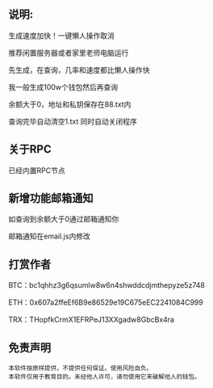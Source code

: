 ## 说明:

生成速度加快！一键懒人操作取消

推荐闲置服务器或者家里老师电脑运行

先生成，在查询，几率和速度都比懒人操作快

我一般生成100w个钱包然后再查询

余额大于0，地址和私钥保存在88.txt内

查询完毕自动清空1.txt      同时自动关闭程序

##  关于RPC

已经内置RPC节点


##  新增功能邮箱通知 

  如查询到余额大于0通过邮箱通知你

  邮箱通知在email.js内修改


##  打赏作者

BTC：bc1qhhz3g6qsumlw8w6n4shwddcdjmthepyze5z748

ETH：0x607a2ffeEf6B9e86529e19C675eEC2241084C999

TRX：THopfkCrmX1EFRPeJ13XXgadw8GbcBx4ra


## 免责声明

    本软件按原样提供，不提供任何保证。使用风险自负。
    本软件仅用于教育目的。未经他人许可，请勿使用它来破解他人的钱包。
